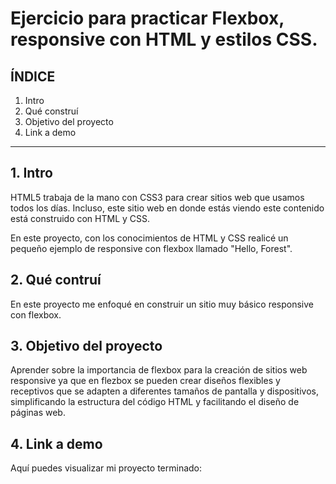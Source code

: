 # Ejercicio para practicar Flexbox, responsive con HTML y estilos CSS.


## ÍNDICE

1. Intro
2. Qué construí
3. Objetivo del proyecto
4. Link a demo

****

## 1. Intro
HTML5 trabaja de la mano con CSS3 para crear sitios web que usamos todos los días. 
Incluso, este sitio web en donde estás viendo este contenido está construido con HTML y CSS.

En este proyecto, con los conocimientos de HTML y CSS realicé un pequeño ejemplo de responsive con flexbox llamado "Hello, Forest".

## 2. Qué contruí

En este proyecto me enfoqué en construir un sitio muy básico responsive con flexbox.

## 3. Objetivo del proyecto

Aprender sobre la importancia de flexbox para la creación de sitios web responsive ya que en flezbox se pueden crear diseños flexibles y receptivos que se adapten a diferentes tamaños de pantalla y dispositivos, simplificando la estructura del código HTML y facilitando el diseño de páginas web.

## 4. Link a demo 
 Aquí puedes visualizar mi proyecto terminado: 



